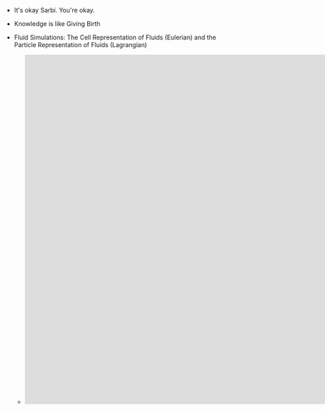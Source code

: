 - It's okay Sarbi. You're okay.
- Knowledge is like Giving Birth

- Fluid Simulations: The Cell Representation of Fluids (Eulerian) and the Particle Representation of Fluids (Lagrangian)
	- <iframe width="1904" height="796" src="https://www.youtube.com/embed/iKAVRgIrUOU" title="17 - How to write an Eulerian fluid simulator with 200 lines of code." frameborder="0" allow="accelerometer; autoplay; clipboard-write; encrypted-media; gyroscope; picture-in-picture; web-share" allowfullscreen></iframe>

